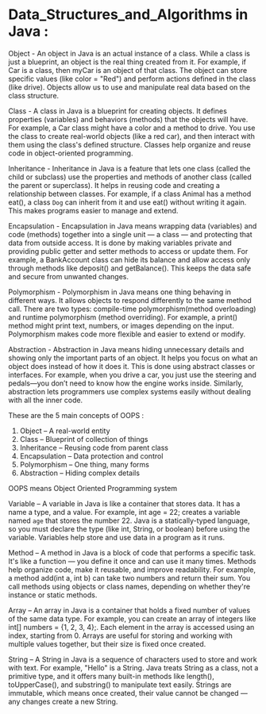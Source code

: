 # Data_Structures_and_Algorithms in Java :

Object - An object in Java is an actual instance of a class. While a class is just a blueprint, an object is the real thing created from it. For example, if Car is a class, then myCar is an object of that class. The object can store specific values (like color = "Red") and perform actions defined in the class (like drive). Objects allow us to use and manipulate real data based on the class structure.

Class - A class in Java is a blueprint for creating objects. It defines properties (variables) and behaviors (methods) that the objects will have. For example, a Car class might have a color and a method to drive. You use the class to create real-world objects (like a red car), and then interact with them using the class's defined structure. Classes help organize and reuse code in object-oriented programming.

Inheritance - Inheritance in Java is a feature that lets one class (called the child or subclass) use the properties and methods of another class (called the parent or superclass). It helps in reusing code and creating a relationship between classes. For example, if a class Animal has a method eat(), a class `Dog` can inherit from it and use eat() without writing it again. This makes programs easier to manage and extend.

Encapsulation - Encapsulation in Java means wrapping data (variables) and code (methods) together into a single unit — a class — and protecting that data from outside access. It is done by making variables private and providing public getter and setter methods to access or update them. For example, a BankAccount class can hide its balance and allow access only through methods like deposit() and getBalance(). This keeps the data safe and secure from unwanted changes.

Polymorphism - Polymorphism in Java means one thing behaving in different ways. It allows objects to respond differently to the same method call. There are two types: compile-time polymorphism(method overloading) and runtime polymorphism (method overriding). For example, a print() method might print text, numbers, or images depending on the input. Polymorphism makes code more flexible and easier to extend or modify.

Abstraction - Abstraction in Java means hiding unnecessary details and showing only the important parts of an object. It helps you focus on what an object does instead of how it does it. This is done using abstract classes or interfaces. For example, when you drive a car, you just use the steering and pedals—you don’t need to know how the engine works inside. Similarly, abstraction lets programmers use complex systems easily without dealing with all the inner code.

These are the 5 main concepts of OOPS :

1. Object –  A real-world entity
2. Class – Blueprint of collection of things 
3. Inheritance  – Reusing code from parent class
4. Encapsulation – Data protection and control
5. Polymorphism – One thing, many forms
6. Abstraction – Hiding complex details

OOPS means Object Oriented Programming system


Variable – A variable in Java is like a container that stores data. It has a name a type, and a value. For example, int age = 22; creates a variable named `age` that stores the number 22. Java is a statically-typed language, so you must declare the type (like int, String, or boolean) before using the variable. Variables help store and use data in a program as it runs.

Method – A method in Java is a block of code that performs a specific task. It's like a function — you define it once and can use it many times. Methods help organize code, make it reusable, and improve readability. For example, a method add(int a, int b) can take two numbers and return their sum. You call methods using objects or class names, depending on whether they're instance or static methods.

Array – An array in Java is a container that holds a fixed number of values of the same data type. For example, you can create an array of integers like int[] numbers = {1, 2, 3, 4};. Each element in the array is accessed using an index, starting from 0. Arrays are useful for storing and working with multiple values together, but their size is fixed once created.

String –  A String in Java is a sequence of characters used to store and work with text. For example, "Hello" is a String. Java treats String as a class, not a primitive type, and it offers many built-in methods like length(), toUpperCase(), and substring() to manipulate text easily. Strings are immutable, which means once created, their value cannot be changed — any changes create a new String.
